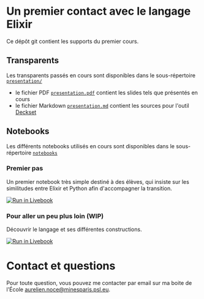 # Un premier contact avec le langage Elixir

Ce dépôt git contient les supports du premier cours.

## Transparents

Les transparents passés en cours sont disponibles dans le sous-répertoire [`presentation/`](./presentation/)

- le fichier PDF [`presentation.pdf`](./presentation/presentation.pdf) contient les slides tels que présentés en cours
- le fichier Markdown [`presentation.md`](./presentation/presentation.md) contient les sources pour l'outil [Deckset]

## Notebooks

Les différents notebooks utilisés en cours sont disponibles dans le sous-répertoire [`notebooks`](./notebooks/)

### Premier pas

Un premier notebook très simple destiné à des élèves, qui insiste sur les similitudes entre Elixir et Python afin d'accompagner la transition.

<!-- https://livebook.dev/badge/ -->

[![Run in Livebook](https://livebook.dev/badge/v1/black.svg)](https://livebook.dev/run?url=https%3A%2F%2Fraw.githubusercontent.com%2Fushu%2Felixir-course%2Frefs%2Fheads%2Fmain%2F1-intro-to-elixir%2Fnotebooks%2Fpremiers-pas.livemd)

### Pour aller un peu plus loin (WIP)

Découvrir le langage et ses différentes constructions.

[![Run in Livebook](https://livebook.dev/badge/v1/black.svg)](https://livebook.dev/run?url=https%3A%2F%2Fraw.githubusercontent.com%2Fushu%2Felixir-course%2Frefs%2Fheads%2Fmain%2F1-intro-to-elixir%2Fnotebooks%2Fplus-loin.livemd)

# Contact et questions

Pour toute question, vous pouvez me contacter par email sur ma boite de l'École [aurelien.noce@minesparis.psl.eu](mailto:aurelien.noce@minesparis.psl.eu).

[Deckset]: https://www.deckset.com
